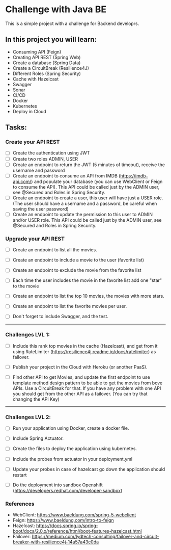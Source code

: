 # Challenge with Java BE

This is a simple project with a challenge for Backend developrs.

## In this project you will learn:

* Consuming API (Feign)
* Creating API REST (Spring Web)
* Create a database (Spring Data)
* Create a CircuitBreak (Resilience4J)
* Different Roles (Spring Security)
* Cache with Hazelcast
* Swagger
* Sonar
* CI/CD
* Docker
* Kubernetes
* Deploy in Cloud

## Tasks: 

### Create your API REST


- [ ] Create the authentication using JWT
- [ ] Create two roles ADMIN, USER
- [ ] Create an endpoint to return the JWT (5 minutes of timeout), receive the username and password
- [ ] Create an endpoint to consume an API from IMDB (https://imdb-api.com/) and populate your database (you can use WebClient or Feign to consume the API). This API could be called just by the ADMIN user, see @Secured and Roles in Spring Security.
- [ ] Create an endpoint to create a user, this user will have just a USER role. (The user should have a username and a password, be careful when saving the user password)
- [ ] Create an endpoint to update the permission to this user to ADMIN and/or USER role. This API could be called just by the ADMIN user, see @Secured and Roles in Spring Security.

### Upgrade your API REST

- [ ] Create an endpoint to list all the movies.
- [ ] Create an endpoint to include a movie to the user (favorite list)
- [ ] Create an endpoint to exclude the movie from the favorite list
- [ ] Each time the user includes the movie in the favorite list add one "star" to the movie
- [ ] Create an endpoint to list the top 10 movies, the movies with more stars.
- [ ] Create an endpoint to list the favorite movies per user.
- [ ] Don't forget to include Swagger, and the test.


----------

### Challenges LVL 1:

- [ ] Include this rank top movies in the cache (Hazelcast), and get from it using RateLimiter (https://resilience4j.readme.io/docs/ratelimiter) as failover. 
- [ ]  Publish your project in the Cloud with Heroku (or another PaaS).
- [ ]  Find other API to get Movies, and update the first endpoint to use template method design pattern to be able to get the movies from bove APIs. Use a CircuitBreak for that. If you have any problem with one API you should get from the other API as a failover. (You can try that changing the API Key)


----------

### Challenges LVL 2:

- [ ] Run your application using Docker, create a docker file.
- [ ] Include Spring Actuator.
- [ ] Create the files to deploy the application using kubernetes.
- [ ] Include the probes from actuator in your deployment.yml
- [ ] Update your probes in case of hazelcast go down the application should restart
- [ ] Do the deployment into sandbox Openshift (https://developers.redhat.com/developer-sandbox)


### References

* WebClient: https://www.baeldung.com/spring-5-webclient
* Feign: https://www.baeldung.com/intro-to-feign
* Hazelcast: https://docs.spring.io/spring-boot/docs/2.0.x/reference/html/boot-features-hazelcast.html
* Failover: https://medium.com/lydtech-consulting/failover-and-circuit-breaker-with-resilience4j-14a57a43c0da
